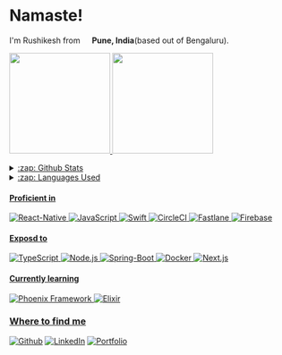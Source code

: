 <h1>Namaste!</h1>

<p>I'm Rushikesh from <img src="https://emojis.slackmojis.com/emojis/images/1622685103/43065/india.png?1622685103" width="13"/> <b>Pune, India</b>(based out of Bengaluru). </p>
<p>
  <div>
  <a href="https://github.com/theguuholi">
  <img height="180em" src="https://github-readme-stats.vercel.app/api?username=rushikeshpandit&show_icons=true&theme=vision-friendly-dark&include_all_commits=true&count_private=true"/>
  <img height="180em" src="https://github-readme-stats.vercel.app/api/top-langs/?username=rushikeshpandit&layout=compact&langs_count=7&theme=vision-friendly-dark"/>
</div>
</p>
  
<details>
  <summary>:zap: Github Stats</summary>
  <img src="https://github-readme-stats.vercel.app/api?username=rushikeshpandit&&show_icons=true&title_color=222222&icon_color=03A87C&text_color=333333&bg_color=ffffff">
</details>

<details>
  <summary>:zap: Languages Used</summary>
  <img src="https://github-readme-stats.vercel.app/api/top-langs/?username=rushikeshpandit&layout=compact&bg_color=ffffff&text_color=333333">
</details>
      
<h4>Proficient in</h4>
<p>
  <img alt="React-Native" src="https://img.shields.io/badge/-React-000?style=flat-square&logo=react" />
  <img alt="JavaScript" src="https://img.shields.io/badge/-JavaScript-000?style=flat-square&logo=javascript"/>
  <img alt="Swift" src="https://img.shields.io/badge/-Swift-000?style=flat-square&logo=swift"/>
  <img alt="CircleCI" src="https://img.shields.io/badge/-CircleCI-000?style=flat-square&logo=circleci"/>
  <img alt="Fastlane" src="https://img.shields.io/badge/-Fastlane-000?style=flat-square&logo=fastlane"/>
  <img alt="Firebase" src="https://img.shields.io/badge/-Firebase-000?style=flat-square&logo=firebase"/>
</p>
<h4>Exposd to</h4>
<p>
  <img alt="TypeScript" src="https://img.shields.io/badge/-TypeScript-000?style=flat-square&logo=typescript" />
  <img alt="Node.js" src="https://img.shields.io/badge/-Node.js-000?style=flat-square&logo=nodedotjs"/>
  <img alt="Spring-Boot" src="https://img.shields.io/badge/-Spring--Boot-000?style=flat-square&logo=springboot"/>
  <img alt="Docker" src="https://img.shields.io/badge/-Docker-000?style=flat-square&logo=docker" />
  <img alt="Next.js" src="https://img.shields.io/badge/-Next.JS-000?style=flat-square&logo=next.js"/>
</p>
<h4>Currently learning</h4>
<p>
  <img alt="Phoenix Framework" src="https://img.shields.io/badge/-Phoenix%20Framework-000?style=flat-square&logo=phoenixframework"/>
  <img alt="Elixir" src="https://img.shields.io/badge/-Elixir-000?style=flat-square&logo=elixir&logoColor=AF2A7F" />
</p>

<h3>Where to find me</h3>
<p><a href="https://github.com/rushikeshpandit" target="_blank"><img alt="Github" src="https://img.shields.io/badge/GitHub-%2312100E.svg?&style=for-the-badge&logo=Github&logoColor=white" /></a>  <a href="https://www.linkedin.com/in/rushikesh-pandit-646834100/" target="_blank"><img alt="LinkedIn" src="https://img.shields.io/badge/-LinkedIn-000?style=for-the-badge&logo=linkedin" /></a> <a href="http://rushikeshpandit.in" target="_blank"><img alt="Portfolio" src="https://img.shields.io/badge/-Portfolio-000?style=for-the-badge&logo=aboutdotme" /></a>
</p>

<!--
**rushikeshpandit/rushikeshpandit** is a ✨ _special_ ✨ repository because its `README.md` (this file) appears on your GitHub profile.

Here are some ideas to get you started:

- 🔭 I’m currently working on ...
- 🌱 I’m currently learning ...
- 👯 I’m looking to collaborate on ...
- 🤔 I’m looking for help with ...
- 💬 Ask me about ...
- 📫 How to reach me: ...
- 😄 Pronouns: ...
- ⚡ Fun fact: ...
-->
